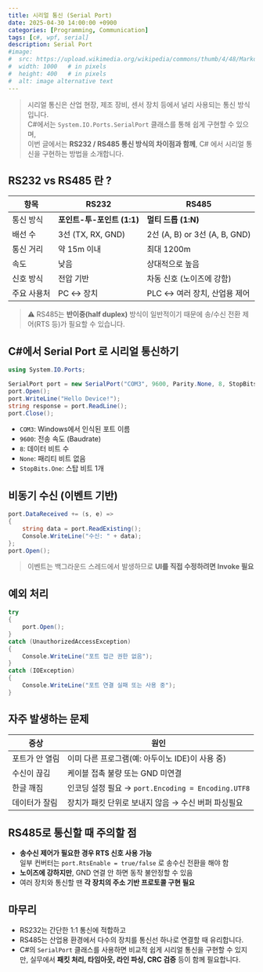 ```yaml
---
title: 시리얼 통신 (Serial Port)
date: 2025-04-30 14:00:00 +0900
categories: [Programming, Communication]
tags: [c#, wpf, serial]
description: Serial Port
#image:
#  src: https://upload.wikimedia.org/wikipedia/commons/thumb/4/48/Markdown-mark.svg/1200px-Markdown-mark.svg.png
#  width: 1000   # in pixels
#  height: 400   # in pixels
#  alt: image alternative text
---
```


> 시리얼 통신은 산업 현장, 제조 장비, 센서 장치 등에서 널리 사용되는 통신 방식 입니다.   
> C#에서는 ```System.IO.Ports.SerialPort``` 클래스를 통해 쉽게 구현할 수 있으며,   
> 이번 글에서는 **RS232 / RS485 통신 방식의 차이점과 함께**, C# 에서 시리얼 통신을 구현하는 방법을 소개합니다.

## RS232 vs RS485 란 ?

|**항목**|**RS232**|**RS485**|
|--|--|--|
|통신 방식|**포인트-투-포인트 (1:1)**|**멀티 드롭 (1:N)**|
|배선 수|3선 (TX, RX, GND)|2선 (A, B) or 3선 (A, B, GND)|
|통신 거리|약 15m 이내|최대 1200m|
|속도|낮음|상대적으로 높음|
|신호 방식|전압 기반|차동 신호 (노이즈에 강함)|
|주요 사용처|PC ↔ 장치|PLC ↔ 여러 장치, 산업용 제어|

> ⚠️ RS485는 **반이중(half duplex)** 방식이 일반적이기 때문에 송/수신 전환 제어(RTS 등)가 필요할 수 있습니다.

## C#에서 Serial Port 로 시리얼 통신하기

```cs
using System.IO.Ports;

SerialPort port = new SerialPort("COM3", 9600, Parity.None, 8, StopBits.One);
port.Open();
port.WriteLine("Hello Device!");
string response = port.ReadLine();
port.Close();
```

- ```COM3```: Windows에서 인식된 포트 이름
- ```9600```: 전송 속도 (Baudrate)
- ```8```: 데이터 비트 수
- ```None```: 패리티 비트 없음
- ```StopBits.One```: 스탑 비트 1개

## 비동기 수신 (이벤트 기반)

```cs
port.DataReceived += (s, e) =>
{
    string data = port.ReadExisting();
    Console.WriteLine("수신: " + data);
};
port.Open();
```
> 이벤트는 백그라운드 스레드에서 발생하므로 **UI를 직접 수정하려면 Invoke 필요**

## 예외 처리

```cs
try
{
    port.Open();
}
catch (UnauthorizedAccessException)
{
    Console.WriteLine("포트 접근 권한 없음");
}
catch (IOException)
{
    Console.WriteLine("포트 연결 실패 또는 사용 중");
}
```

## 자주 발생하는 문제

|**증상**|**원인**|
|--|--|
|포트가 안 열림|이미 다른 프로그램(예: 아두이노 IDE)이 사용 중)|
|수신이 끊김|케이블 접촉 불량 또는 GND 미연결|
|한글 깨짐|인코딩 설정 필요 → ```port.Encoding = Encoding.UTF8```|
|데이터가 잘림|장치가 패킷 단위로 보내지 않음 → 수신 버퍼 파싱필요|

## RS485로 통신할 때 주의할 점
- **송수신 제어가 필요한 경우 RTS 신호 사용 가능**   
일부 컨버터는 ```port.RtsEnable = true/false``` 로 송수신 전환을 해야 함   
- **노이즈에 강하지만**, GND 연결 안 하면 동작 불안정할 수 있음
- 여러 장치와 통신할 땐 **각 장치의 주소 기반 프로토콜 구현 필요**

## 마무리
- RS232는 간단한 1:1 통신에 적합하고
- RS485는 산업용 환경에서 다수의 장치를 통신선 하나로 연결할 때 유리합니다.
- C#의 ``SerialPort`` 클래스를 사용하면 비교적 쉽게 시리얼 통신을 구현할 수 있지만, 실무에서 **패킷 처리, 타임아웃, 라인 파싱, CRC 검증** 등이 함께 필요합니다.
